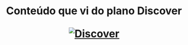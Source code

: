 <h1 align="center">
  <p>Conteúdo que vi do plano Discover</p>
  <a href="https://www.rocketseat.com.br/discover" target=”_blank”>
      <img alt="Discover" src="https://media.graphcms.com/qPw8u5DXS5usM849nO1z" />
  </a>
</h1>
